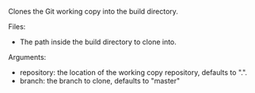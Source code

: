 Clones the Git working copy into the build directory.

Files:
  * The path inside the build directory to clone into.

Arguments:
  * repository: the location of the working copy repository, defaults to ".".
  * branch:     the branch to clone, defaults to "master"
